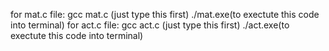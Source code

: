 for mat.c file:
      gcc mat.c (just type this first)
      ./mat.exe(to exectute this code into terminal)
for act.c file:
      gcc act.c (just type this first)
      ./act.exe(to exectute this code into terminal)
